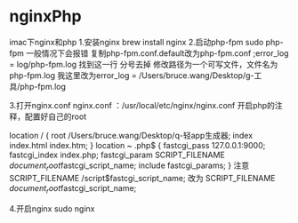 # nginxPhp
imac下nginx和php
1.安装nginx
brew install nginx
2.启动php-fpm
sudo php-fpm
一般情况下会报错
复制php-fpm.conf.default改为php-fpm.conf
;error_log = log/php-fpm.log
找到这一行
分号去掉
修改路径为一个可写文件，文件名为php-fpm.log
我这里改为error_log = /Users/bruce.wang/Desktop/g-工具/php-fpm.log

3.打开nginx.conf
nginx.conf ：/usr/local/etc/nginx/nginx.conf
开启php的注释，配置好自己的root

location / {
    root   /Users/bruce.wang/Desktop/q-轻app生成器;
    index  index.html index.htm;
 }
location ~ \.php$ {
    fastcgi_pass   127.0.0.1:9000;
    fastcgi_index  index.php;
    fastcgi_param  SCRIPT_FILENAME  $document_root$fastcgi_script_name;
    include        fastcgi_params;
}
注意
SCRIPT_FILENAME  /script$fastcgi_script_name;
改为
SCRIPT_FILENAME  $document_root$fastcgi_script_name;

4.开启nginx
sudo nginx
